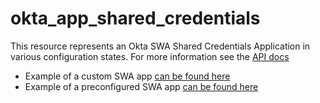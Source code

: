 # okta_app_shared_credentials

This resource represents an Okta SWA Shared Credentials Application in various configuration states. For more information see the [API docs](https://developer.okta.com/docs/reference/api/apps/#set-swa-shared-credentials)

- Example of a custom SWA app [can be found here](./basic.tf)
- Example of a preconfigured SWA app [can be found here](./updated.tf)
